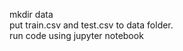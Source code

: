 mkdir data <br />
put train.csv and test.csv to data folder. <br />
run code using jupyter notebook

